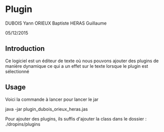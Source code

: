 # Plugin

DUBOIS Yann
ORIEUX Baptiste
HERAS Guillaume

05/12/2015

## Introduction

Ce logiciel est un éditeur de texte où nous pouvons ajouter des plugins de manière dynamique
ce qui a un effet sur le texte lorsque le plugin est sélectionné

## Usage

Voici la commande à lancer pour lancer le jar


java -jar plugin_dubois_orieux_heras.jas

Pour ajouter des plugins, ils suffis d'ajouter la class dans le dossier : ./dropins/plugins